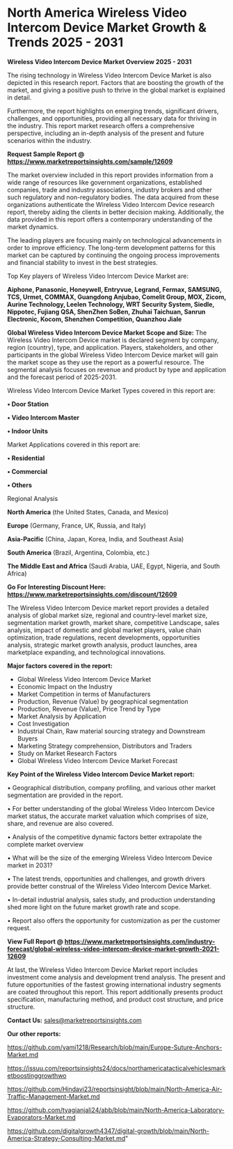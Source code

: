  # North America Wireless Video Intercom Device Market Growth & Trends 2025 - 2031

<Strong> Wireless Video Intercom Device Market Overview 2025 - 2031</strong>

The rising technology in Wireless Video Intercom Device Market is also depicted in this research report. Factors that are boosting the growth of the market, and giving a positive push to thrive in the global market is explained in detail.

Furthermore, the report highlights on emerging trends, significant drivers, challenges, and opportunities, providing all necessary data for thriving in the industry. This report market research offers a comprehensive perspective, including an in-depth analysis of the present and future scenarios within the industry.

<strong>Request Sample Report @ <a href=https://www.marketreportsinsights.com/sample/12609>https://www.marketreportsinsights.com/sample/12609</a></strong>

The market overview included in this report provides information from a wide range of resources like government organizations, established companies, trade and industry associations, industry brokers and other such regulatory and non-regulatory bodies. The data acquired from these organizations authenticate the Wireless Video Intercom Device research report, thereby aiding the clients in better decision making. Additionally, the data provided in this report offers a contemporary understanding of the market dynamics.

The leading players are focusing mainly on technological advancements in order to improve efficiency. The long-term development patterns for this market can be captured by continuing the ongoing process improvements and financial stability to invest in the best strategies.

Top Key players of Wireless Video Intercom Device Market are:

<strong>Aiphone, Panasonic, Honeywell, Entryvue, Legrand, Fermax, SAMSUNG, TCS, Urmet, COMMAX, Guangdong Anjubao, Comelit Group, MOX, Zicom, Aurine Technology, Leelen Technology, WRT Security System, Siedle, Nippotec, Fujiang QSA, ShenZhen SoBen, Zhuhai Taichuan, Sanrun Electronic, Kocom, Shenzhen Competition, Quanzhou Jiale</strong>

<strong><b>Global Wireless Video Intercom Device Market Scope and Size:</b></strong>
The Wireless Video Intercom Device market is declared segment by company, region (country), type, and application. Players, stakeholders, and other participants in the global Wireless Video Intercom Device market will gain the market scope as they use the report as a powerful resource. The segmental analysis focuses on revenue and product by type and application and the forecast period of 2025-2031.

Wireless Video Intercom Device Market Types covered in this report are:

<strong>• Door Station

• Video Intercom Master

• Indoor Units</strong>

Market Applications covered in this report are:

<strong>• Residential

• Commercial

• Others</strong> 

Regional Analysis

<strong>North America</strong> (the United States, Canada, and Mexico)

<strong>Europe</strong> (Germany, France, UK, Russia, and Italy)

<strong>Asia-Pacific</strong> (China, Japan, Korea, India, and Southeast Asia)

<strong>South America</strong> (Brazil, Argentina, Colombia, etc.)

<strong>The Middle East and Africa</strong> (Saudi Arabia, UAE, Egypt, Nigeria, and South Africa)

<strong>Go For Interesting Discount Here: <a href=https://www.marketreportsinsights.com/discount/12609>https://www.marketreportsinsights.com/discount/12609</a></strong>

The Wireless Video Intercom Device market report provides a detailed analysis of global market size, regional and country-level market size, segmentation market growth, market share, competitive Landscape, sales analysis, impact of domestic and global market players, value chain optimization, trade regulations, recent developments, opportunities analysis, strategic market growth analysis, product launches, area marketplace expanding, and technological innovations.

<strong><b>Major factors covered in the report:</b></strong>
<ul>
  <li>Global Wireless Video Intercom Device Market </li>
  <li>Economic Impact on the Industry</li>
  <li>Market Competition in terms of Manufacturers</li>
  <li>Production, Revenue (Value) by geographical segmentation</li>
  <li>Production, Revenue (Value), Price Trend by Type</li>
  <li>Market Analysis by Application</li>
  <li>Cost Investigation</li>
  <li>Industrial Chain, Raw material sourcing strategy and Downstream Buyers</li>
  <li>Marketing Strategy comprehension, Distributors and Traders</li>
  <li>Study on Market Research Factors</li>
  <li>Global Wireless Video Intercom Device Market Forecast</li>
</ul>

<strong><b>Key Point of the Wireless Video Intercom Device Market report:</b></strong>

• Geographical distribution, company profiling, and various other market segmentation are provided in the report.

• For better understanding of the global Wireless Video Intercom Device market status, the accurate market valuation which comprises of size, share, and revenue are also covered.

• Analysis of the competitive dynamic factors better extrapolate the complete market overview

• What will be the size of the emerging Wireless Video Intercom Device market in 2031?

• The latest trends, opportunities and challenges, and growth drivers provide better construal of the Wireless Video Intercom Device Market.

• In-detail industrial analysis, sales study, and production understanding shed more light on the future market growth rate and scope.

• Report also offers the opportunity for customization as per the customer request.

<strong><b>View Full Report @ <a href=https://www.marketreportsinsights.com/industry-forecast/global-wireless-video-intercom-device-market-growth-2021-12609>https://www.marketreportsinsights.com/industry-forecast/global-wireless-video-intercom-device-market-growth-2021-12609</a></b></strong>


At last, the Wireless Video Intercom Device Market report includes investment come analysis and development trend analysis. The present and future opportunities of the fastest growing international industry segments are coated throughout this report. This report additionally presents product specification, manufacturing method, and product cost structure, and price structure.

<strong>Contact Us:</strong>
sales@marketreportsinsights.com

<strong>Our other reports:</strong>

<a href=https://github.com/yami1218/Research/blob/main/Europe-Suture-Anchors-Market.md>https://github.com/yami1218/Research/blob/main/Europe-Suture-Anchors-Market.md</a>

<a href=https://issuu.com/reportsinsights24/docs/northamericatacticalvehiclesmarketboostinggrowthwo>https://issuu.com/reportsinsights24/docs/northamericatacticalvehiclesmarketboostinggrowthwo</a>

<a href=https://github.com/Hindavi23/reportsinsight/blob/main/North-America-Air-Traffic-Management-Market.md>https://github.com/Hindavi23/reportsinsight/blob/main/North-America-Air-Traffic-Management-Market.md</a>

<a href=https://github.com/tyagianjali24/abb/blob/main/North-America-Laboratory-Evaporators-Market.md>https://github.com/tyagianjali24/abb/blob/main/North-America-Laboratory-Evaporators-Market.md</a>

<a href=https://github.com/digitalgrowth4347/digital-growth/blob/main/North-America-Strategy-Consulting-Market.md>https://github.com/digitalgrowth4347/digital-growth/blob/main/North-America-Strategy-Consulting-Market.md</a>"
